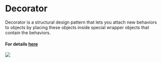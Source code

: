 # Decorator
Decorator is a structural design pattern that lets you attach new behaviors to objects by placing these objects inside special wrapper objects that contain the behaviors.
#### For details [here](https://refactoring.guru/design-patterns/decorator)
![](https://refactoring.guru/images/patterns/content/decorator/decorator.png)
